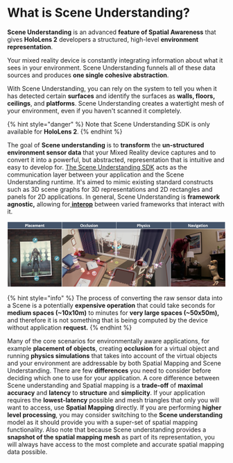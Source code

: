 # What is Scene Understanding?

**Scene Understanding** is an advanced **feature of Spatial Awareness** that gives **HoloLens 2** developers a structured, high-level **environment representation**.

Your mixed reality device is constantly integrating information about what it sees in your environment. Scene Understanding funnels all of these data sources and produces **one single cohesive abstraction**.

With Scene Understanding, you can rely on the system to tell you when it has detected certain **surfaces** and identify the surfaces as **walls, floors, ceilings**, and **platforms**. Scene Understanding creates a watertight mesh of your environment, even if you haven't scanned it completely.

{% hint style="danger" %}
Note that Scene Understanding SDK is only available for **HoloLens 2**.
{% endhint %}

The goal of **Scene understanding** is to **transform** the **un-structured environment sensor data** that your Mixed Reality device captures and to convert it into a powerful, but abstracted, representation that is intuitive and easy to develop for. [The Scene Understanding SDK](https://aka.ms/UnitySceneUnderstandingSDK) acts as the communication layer between your application and the Scene Understanding runtime. It's aimed to mimic existing standard constructs such as 3D scene graphs for 3D representations and 2D rectangles and panels for 2D applications. In general, Scene Understanding is **framework agnostic,** allowing for[ **interop**](../../../glossary/#interoperability) between varied frameworks that interact with it.

![Common spatial mapping usage scenarios: placement, occlusion, physics and navigation.](../../../.gitbook/assets/sceneunderstandingusage.png)

{% hint style="info" %}
The process of converting the raw sensor data into a Scene is a potentially **expensive operation** that could take seconds for **medium spaces \(~10x10m\)** to minutes for **very large spaces \(~50x50m\),** and therefore it is not something that is being computed by the device without application **request.**
{% endhint %}

Many of the core scenarios for environmentally aware applications, for example **placement of objects**, creating **occlusion** for a virtual object and running **physics simulations** that takes into account of the virtual objects and your environment are addressable by both Spatial Mapping and Scene Understanding. There are few **differences** you need to consider before deciding which one to use for your application. A core difference between Scene understanding and Spatial mapping is a **trade-off** of **maximal accuracy** and **latency** to **structure** and **simplicity**. If your application requires the **lowest-latency** possible and mesh triangles that only you will want to access, use **Spatial Mapping** directly. If you are performing **higher level processing**, you may consider switching to the **Scene understanding** model as it should provide you with a super-set of spatial mapping functionality. Also note that because Scene understanding provides a **snapshot of the spatial mapping mesh** as part of its representation, you will always have access to the most complete and accurate spatial mapping data possible.

